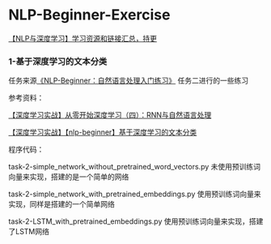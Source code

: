 # NLP-Beginner-Exercise

[【NLP与深度学习】学习资源和链接汇总，持更](https://blog.csdn.net/Jenny_oxaza/article/details/105826102)

### 1-基于深度学习的文本分类

任务来源[《NLP-Beginner：自然语言处理入门练习》](https://github.com/FudanNLP/nlp-beginner) 任务二进行的一些练习

参考资料：

[【深度学习实战】从零开始深度学习（四）：RNN与自然语言处理](https://blog.csdn.net/Jenny_oxaza/article/details/105708083)

[【深度学习实战】【nlp-beginner】基于深度学习的文本分类](https://blog.csdn.net/Jenny_oxaza/article/details/105819311)

程序代码：

task-2-simple_network_without_pretrained_word_vectors.py 未使用预训练词向量来实现，搭建的是一个简单的网络

task-2-simple_network_with_pretrained_embeddings.py 使用预训练词向量来实现，同样是搭建的一个简单网络

task-2-LSTM_with_pretrained_embeddings.py 使用预训练词向量来实现，搭建了LSTM网络

